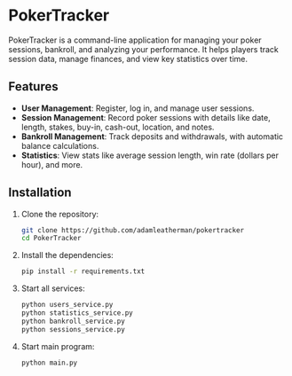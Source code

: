 # PokerTracker

PokerTracker is a command-line application for managing your poker sessions, bankroll, and analyzing your performance. It helps players track session data, manage finances, and view key statistics over time.

## Features

- **User Management**: Register, log in, and manage user sessions.
- **Session Management**: Record poker sessions with details like date, length, stakes, buy-in, cash-out, location, and notes.
- **Bankroll Management**: Track deposits and withdrawals, with automatic balance calculations.
- **Statistics**: View stats like average session length, win rate (dollars per hour), and more.

## Installation

1. Clone the repository:
   ```bash
   git clone https://github.com/adamleatherman/pokertracker
   cd PokerTracker
   ```
2. Install the dependencies:
    ```bash
    pip install -r requirements.txt
    ```
3. Start all services:
    ```bash
    python users_service.py
    python statistics_service.py
    python bankroll_service.py
    python sessions_service.py
    ```
4. Start main program:
    ```bash
    python main.py
    ```